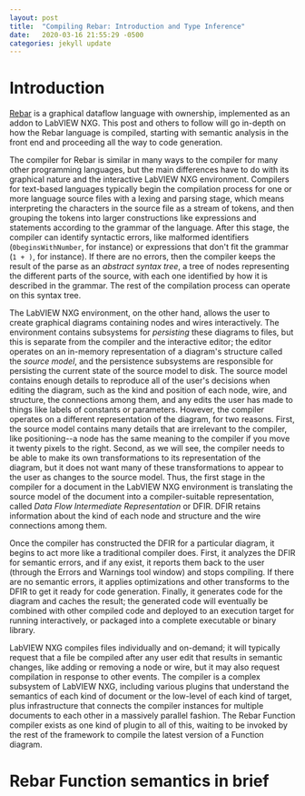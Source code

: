 ```yaml
---
layout: post
title:  "Compiling Rebar: Introduction and Type Inference"
date:   2020-03-16 21:55:29 -0500
categories: jekyll update
---
```


# Introduction

[Rebar](https://github.com/rebarlang/rebar) is a graphical dataflow language with ownership, implemented as an addon to LabVIEW NXG. This post and others to follow will go in-depth on how the Rebar language is compiled, starting with semantic analysis in the front end and proceeding all the way to code generation.

The compiler for Rebar is similar in many ways to the compiler for many other programming languages, but the main differences have to do with its graphical nature and the interactive LabVIEW NXG environment. Compilers for text-based languages typically begin the compilation process for one or more language source files with a lexing and parsing stage, which means interpreting the characters in the source file as a stream of tokens, and then grouping the tokens into larger constructions like expressions and statements according to the grammar of the language. After this stage, the compiler can identify syntactic errors, like malformed identifiers (`0beginsWithNumber`, for instance) or expressions that don't fit the grammar (`1 + )`, for instance). If there are no errors, then the compiler keeps the result of the parse as an *abstract syntax tree*, a tree of nodes representing the different parts of the source, with each one identified by how it is described in the grammar. The rest of the compilation process can operate on this syntax tree.

The LabVIEW NXG environment, on the other hand, allows the user to create graphical diagrams containing nodes and wires interactively. The environment contains subsystems for *persisting* these diagrams to files, but this is separate from the compiler and the interactive editor; the editor operates on an in-memory representation of a diagram's structure called the *source model*, and the persistence subsystems are responsible for persisting the current state of the source model to disk. The source model contains enough details to reproduce all of the user's decisions when editing the diagram, such as the kind and position of each node, wire, and structure, the connections among them, and any edits the user has made to things like labels of constants or parameters. However, the compiler operates on a different representation of the diagram, for two reasons. First, the source model contains many details that are irrelevant to the compiler, like positioning--a node has the same meaning to the compiler if you move it twenty pixels to the right. Second, as we will see, the compiler needs to be able to make its own transformations to its representation of the diagram, but it does not want many of these transformations to appear to the user as changes to the source model. Thus, the first stage in the compiler for a document in the LabVIEW NXG environment is translating the source model of the document into a compiler-suitable representation, called *Data Flow Intermediate Representation* or DFIR. DFIR retains information about the kind of each node and structure and the wire connections among them.

Once the compiler has constructed the DFIR for a particular diagram, it begins to act more like a traditional compiler does. First, it analyzes the DFIR for semantic errors, and if any exist, it reports them back to the user (through the Errors and Warnings tool window) and stops compiling. If there are no semantic errors, it applies optimizations and other transforms to the DFIR to get it ready for code generation. Finally, it generates code for the diagram and caches the result; the generated code will eventually be combined with other compiled code and deployed to an execution target for running interactively, or packaged into a complete executable or binary library.

LabVIEW NXG compiles files individually and on-demand; it will typically request that a file be compiled after any user edit that results in semantic changes, like adding or removing a node or wire, but it may also request compilation in response to other events. The compiler is a complex subsystem of LabVIEW NXG, including various plugins that understand the semantics of each kind of document or the low-level of each kind of target, plus infrastructure that connects the compiler instances for multiple documents to each other in a massively parallel fashion. The Rebar Function compiler exists as one kind of plugin to all of this, waiting to be invoked by the rest of the framework to compile the latest version of a Function diagram.

# Rebar Function semantics in brief

